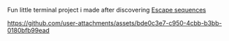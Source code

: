 Fun little terminal project i made after discovering [Escape sequences](https://en.wikipedia.org/wiki/ANSI_escape_code)


https://github.com/user-attachments/assets/bde0c3e7-c950-4cbb-b3bb-0180bfb99ead

